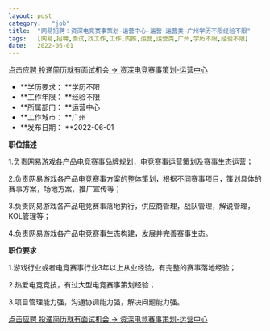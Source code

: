 ```yaml
---
layout:	post
category:	"job"
title:	"网易招聘：资深电竞赛事策划-运营中心-运营-运营类-广州学历不限经验不限"
tags:	[网易,招聘,面试,找工作,工作,内推,运营,运营类,广州,学历不限,经验不限]
date:	2022-06-01
---
```


[点击应聘 投递简历就有面试机会 ->  资深电竞赛事策划-运营中心](http://mobile.bole.netease.com/bole/boleDetail?id=17690&employeeId=346f03c3cda5f04c&key=all)



- **学历要求： **学历不限
- **工作年限： **经验不限
- **所属部门： **运营中心
- **工作城市： **广州
- **发布日期： **2022-06-01



**职位描述**

1.负责网易游戏各产品电竞赛事品牌规划，电竞赛事运营策划及赛事生态运营；

2.负责网易游戏各产品电竞赛事方案的整体策划，根据不同赛事项目，策划具体的赛事方案，场地方案，推广宣传等；

3.负责网易游戏各产品电竞赛事落地执行，供应商管理，战队管理，解说管理，KOL管理等；

4.负责网易游戏各产品电竞赛事生态构建，发展并完善赛事生态。





**职位要求**

1.游戏行业或者电竞赛事行业3年以上从业经验，有完整的赛事落地经验；

2.热爱电竞竞技，有过大型电竞赛事策划经验；

3.项目管理能力强，沟通协调能力强，解决问题能力强。





[点击应聘 投递简历就有面试机会 ->  资深电竞赛事策划-运营中心](http://mobile.bole.netease.com/bole/boleDetail?id=17690&employeeId=346f03c3cda5f04c&key=all)